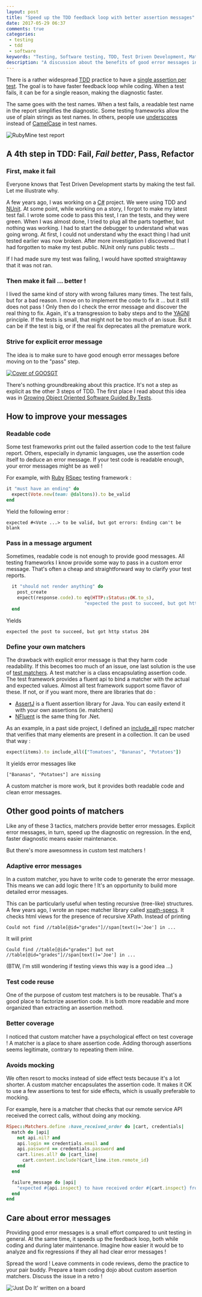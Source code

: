 ```yaml
---
layout: post
title: "Speed up the TDD feedback loop with better assertion messages"
date: 2017-05-29 06:37
comments: true
categories:
 - testing
 - tdd
 - software
keywords: "Testing, Software testing, TDD, Test Driven Development, Matchers, Test Matchers, Error Messages, Test error messages"
description: "A discussion about the benefits of good error messages in software tests, and details about how to do that with custom test matchers."
---
```

There is a rather widespread [TDD](https://en.wikipedia.org/wiki/Test-driven_development) practice to have a [single assertion per test](https://softwareengineering.stackexchange.com/questions/7823/is-it-ok-to-have-multiple-asserts-in-a-single-unit-test). The goal is to have faster feedback loop while coding. When a test fails, it can be for a single reason, making the diagnostic faster.

The same goes with the test names. When a test fails, a readable test name in the report simplifies the diagnostic. Some testing frameworks allow the use of plain strings as test names. In others, people use [underscores](https://en.wikipedia.org/wiki/Naming_convention_(programming)#Multiple-word_identifiers) instead of [CamelCase](https://en.wikipedia.org/wiki/Camel_case) in test names.

![RubyMine test report](../imgs/2017-05-29-speed-up-the-tdd-feedback-loop-with-better-assertion-messages/rubymine.jpg)

## A 4th step in TDD: Fail, *Fail better*, Pass, Refactor

### First, make it fail

Everyone knows that Test Driven Development starts by making the test fail. Let me illustrate why.

A few years ago, I was working on a [C#](https://en.wikipedia.org/wiki/C_Sharp_%28programming_language%29) project. We were using TDD and [NUnit](https://github.com/nunit/nunit). At some point, while working on a story, I forgot to make my latest test fail. I wrote some code to pass this test, I ran the tests, and they were green. When I was almost done, I tried to plug all the parts together, but nothing was working. I had to start the debugger to understand what was going wrong. At first, I could not understand why the exact thing I had unit tested earlier was now broken. After more investigation I discovered that I had forgotten to make my test public. NUnit only runs public tests ...

If I had made sure my test was failing, I would have spotted straightaway that it was not ran.

### Then make it fail ... better !

I lived the same kind of story with wrong failures many times. The test fails, but for a bad reason. I move on to implement the code to fix it ... but it still does not pass ! Only then do I check the error message and discover the real thing to fix. Again, it's a transgression to baby steps and to the [YAGNI](https://en.wikipedia.org/wiki/You_aren%27t_gonna_need_it) principle. If the tests is small, that might not be too much of an issue. But it can be if the test is big, or if the real fix deprecates all the premature work.

### Strive for explicit error message

The idea is to make sure to have good enough error messages before moving on to the "pass" step.

[![Cover of GOOSGT](../imgs/2017-05-29-speed-up-the-tdd-feedback-loop-with-better-assertion-messages/growing.jpg)](https://www.amazon.com/Growing-Object-Oriented-Software-Guided-Tests/dp/0321503627/ref=sr_1_1?tag=pbourgau-20&amp;s=books&ie=UTF8&qid=1495080583&sr=1-1&keywords=growing+object-oriented+software+guided+by+tests)

There's nothing groundbreaking about this practice. It's not a step as explicit as the other 3 steps of TDD. The first place I read about this idea was in [Growing Object Oriented Software Guided By Tests](https://www.amazon.com/Growing-Object-Oriented-Software-Guided-Tests/dp/0321503627/ref=sr_1_1?tag=pbourgau-20&amp;s=books&ie=UTF8&qid=1495080583&sr=1-1&keywords=growing+object-oriented+software+guided+by+tests).

## How to improve your messages

### Readable code

Some test frameworks print out the failed assertion code to the test failure report. Others, especially in dynamic languages, use the assertion code itself to deduce an error message. If your test code is readable enough, your error messages might be as well ! 

For example, with [Ruby](https://www.ruby-lang.org) [RSpec](http://rspec.info/) testing framework :

```ruby
it "must have an ending" do
  expect(Vote.new(team: @daltons)).to be_valid
end
```

Yield the following error :

```
expected #<Vote ...> to be valid, but got errors: Ending can't be blank

```

### Pass in a message argument

Sometimes, readable code is not enough to provide good messages. All testing frameworks I know provide some way to pass in a custom error message. That's often a cheap and straightforward way to clarify your test reports.

```ruby
  it "should not render anything" do
    post_create
    expect(response.code).to eq(HTTP::Status::OK.to_s),
                             "expected the post to succeed, but got http status #{response.code}"
  end
```

Yields

```
expected the post to succeed, but got http status 204
```

### Define your own matchers

The drawback with explicit error message is that they harm code readability. If this becomes too much of an issue, one last solution is the use of [test matchers](https://objectpartners.com/2013/09/18/the-benefits-of-using-assertthat-over-other-assert-methods-in-unit-tests/). A test matcher is a class encapsulating assertion code. The test framework provides a fluent api to bind a matcher with the actual and expected values. Almost all test framework support some flavor of these. If not, or if you want more, there are libraries that do :

* [AssertJ](http://joel-costigliola.github.io/assertj/index.html) is a fluent assertion library for Java. You can easily extend it with your own assertions (ie. matchers)
* [NFluent](http://n-fluent.net/) is the same thing for .Net.

As an example, in a past side project, I defined an [include_all](https://github.com/philou/mes-courses/blob/master/spec/support/include_all_matcher.rb) rspec matcher that verifies that many elements are present in a collection. It can be used that way :

```ruby
expect(items).to include_all(["Tomatoes", "Bananas", "Potatoes"])
```

It yields error messages like

```
["Bananas", "Potatoes"] are missing
```

A custom matcher is more work, but it provides both readable code and clean error messages.

## Other good points of matchers

Like any of these 3 tactics, matchers provide better error messages. Explicit error messages, in turn, speed up the diagnostic on regression. In the end, faster diagnostic means easier maintenance.

But there's more awesomness in custom test matchers !

### Adaptive error messages

In a custom matcher, you have to write code to generate the error message. This means we can add logic there ! It's an opportunity to build more detailed error messages.

This can be particularly useful when testing recursive (tree-like) structures. A few years ago, I wrote an rspec matcher library called [xpath-specs](https://github.com/philou/xpath-specs). It checks html views for the presence of recursive XPath. Instead of printing

```
Could not find //table[@id="grades"]//span[text()='Joe'] in ...
```

It will print

```
Could find //table[@id="grades"] but not //table[@id="grades"]//span[text()='Joe'] in ...
```

(BTW, I'm still wondering if testing views this way is a good idea ...)

### Test code reuse

One of the purpose of custom test matchers is to be reusable. That's a good place to factorize assertion code. It is both more readable and more organized than extracting an assertion method.

### Better coverage

I noticed that custom matcher have a psychological effect on test coverage ! A matcher is a place to share assertion code. Adding thorough assertions seems legitimate, contrary to repeating them inline. 

### Avoids mocking

We often resort to mocks instead of side effect tests because it's a lot shorter. A custom matcher encapsulates the assertion code. It makes it OK to use a few assertions to test for side effects, which is usually preferable to mocking.

For example, here is a matcher that checks that our remote service API received the correct calls, without doing any mocking. 

```ruby
RSpec::Matchers.define :have_received_order do |cart, credentials|
  match do |api|
    not api.nil? and
    api.login == credentials.email and
    api.password == credentials.password and
    cart.lines.all? do |cart_line|
      cart.content.include?(cart_line.item.remote_id)
    end
  end

  failure_message do |api|
    "expected #{api.inspect} to have received order #{cart.inspect} from #{credentials}"
  end
end
```


## Care about error messages

Providing good error messages is a small effort compared to unit testing in general. At the same time, it speeds up the feedback loop, both while coding and during later maintenance. Imagine how easier it would be to analyze and fix regressions if they all had clear error messages !

Spread the word ! Leave comments in code reviews, demo the practice to your pair buddy. Prepare a team coding dojo about custom assertion matchers. Discuss the issue in a retro !

!['Just Do It' written on a board](../imgs/2017-05-29-speed-up-the-tdd-feedback-loop-with-better-assertion-messages/just-do-it.jpg)